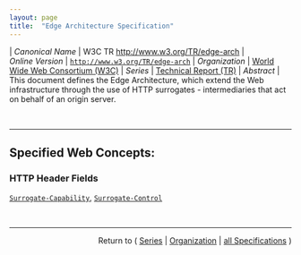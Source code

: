 ```yaml
---
layout: page
title:  "Edge Architecture Specification"
---
```


| *Canonical Name* | W3C TR http://www.w3.org/TR/edge-arch
| *Online Version* | [`http://www.w3.org/TR/edge-arch`](http://www.w3.org/TR/edge-arch)
| *Organization* | [World Wide Web Consortium (W3C)](..  "List of specification series by this organization")
| *Series* | [Technical Report (TR)](.  "List of specifications in this series")
| *Abstract* | This document defines the Edge Architecture, which extend the Web infrastructure through the use of HTTP surrogates - intermediaries that act on behalf of an origin server.

<br/>
<hr/>

## Specified Web Concepts:

### HTTP Header Fields

[`Surrogate-Capability`](/concepts/http-header/Surrogate-Capability "The Surrogate-Capabilities request header allows surrogates to advertise their capabilities with capability tokens. Capability tokens indicate sets of operations (e.g., caching, processing) that a surrogate is willing to perform. They follow the form of product tokens in HTTP."), [`Surrogate-Control`](/concepts/http-header/Surrogate-Control "The Surrogate-Control response header allows origin servers to dictate how surrogates should handle response entities, with control directives. Currently defined directives control processing and cache behavior.")



<br/>
<hr/>

<p style="text-align: right">Return to ( <a href="./">Series</a> | <a href="../">Organization</a> | <a href="../../">all Specifications</a> )</p>